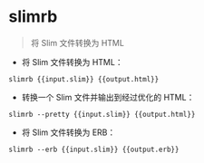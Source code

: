 # slimrb

> 将 Slim 文件转换为 HTML

- 将 Slim 文件转换为 HTML：

`slimrb {{input.slim}} {{output.html}}`

- 转换一个 Slim 文件并输出到经过优化的 HTML：

`slimrb --pretty {{input.slim}} {{output.html}}`

- 将 Slim 文件转换为 ERB：

`slimrb --erb {{input.slim}} {{output.erb}}`

[#]: contributors: ([Datura stramonium L.])